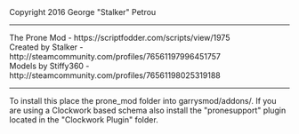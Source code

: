 <dl>Copyright 2016 George "Stalker" Petrou<br>
<hr>
The Prone Mod - https://scriptfodder.com/scripts/view/1975<br>
Created by Stalker - http://steamcommunity.com/profiles/76561197996451757<br>
Models by Stiffy360 - http://steamcommunity.com/profiles/76561198025319188<br>
<hr>
To install this place the prone_mod folder into garrysmod/addons/.
If you are using a Clockwork based schema also install the "pronesupport" plugin located in the "Clockwork Plugin" folder.
